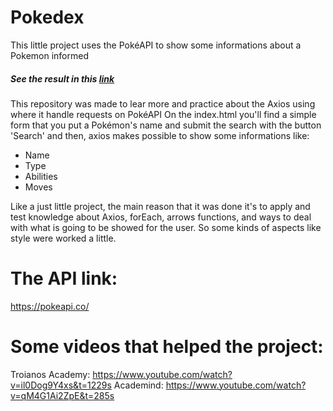 # Pokedex
This little project uses the PokéAPI to show some informations about a Pokemon informed
<h5>See the result in this <a href="https://miguelcassimiro99.github.io/pokedex/">link</a></h5>

This repository was made to lear more and practice about the Axios using where it handle requests on PokéAPI
On the index.html you'll find a simple form that you put a Pokémon's name and submit the search with the button 'Search' and then, axios makes possible to show some informations like:
- Name
- Type
- Abilities
- Moves


Like a just little project, the main reason that it was done it's to apply and test knowledge about Axios, forEach, arrows functions, and ways to deal with what is going to be showed for the user.
So some kinds of aspects like style were worked a little.

# The API link:
https://pokeapi.co/

# Some videos that helped the project:
Troianos Academy: https://www.youtube.com/watch?v=il0Dog9Y4xs&t=1229s
Academind: https://www.youtube.com/watch?v=qM4G1Ai2ZpE&t=285s
